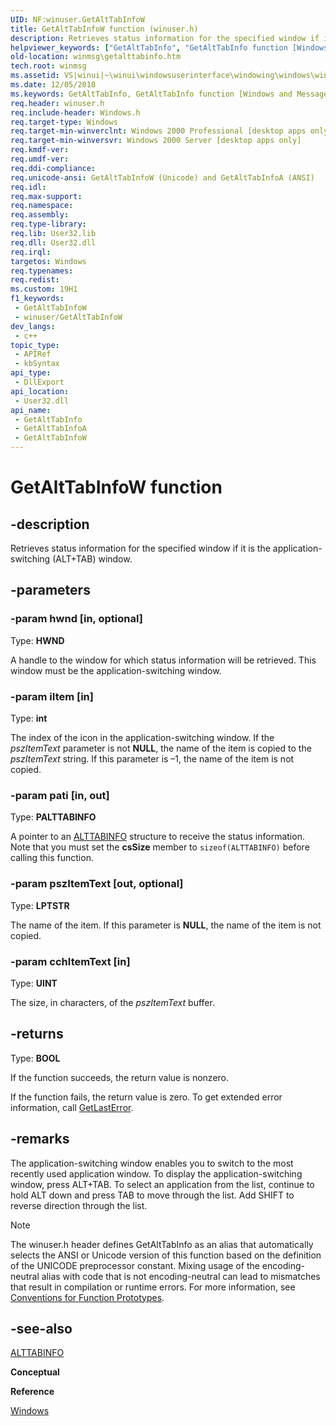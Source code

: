 ```yaml
---
UID: NF:winuser.GetAltTabInfoW
title: GetAltTabInfoW function (winuser.h)
description: Retrieves status information for the specified window if it is the application-switching (ALT+TAB) window. (Unicode)
helpviewer_keywords: ["GetAltTabInfo", "GetAltTabInfo function [Windows and Messages]", "GetAltTabInfoW", "_win32_GetAltTabInfo", "_win32_getalttabinfo_cpp", "winmsg.getalttabinfo", "winui._win32_getalttabinfo", "winuser/GetAltTabInfo", "winuser/GetAltTabInfoW"]
old-location: winmsg\getalttabinfo.htm
tech.root: winmsg
ms.assetid: VS|winui|~\winui\windowsuserinterface\windowing\windows\windowreference\windowfunctions\getalttabinfo.htm
ms.date: 12/05/2018
ms.keywords: GetAltTabInfo, GetAltTabInfo function [Windows and Messages], GetAltTabInfoA, GetAltTabInfoW, _win32_GetAltTabInfo, _win32_getalttabinfo_cpp, winmsg.getalttabinfo, winui._win32_getalttabinfo, winuser/GetAltTabInfo, winuser/GetAltTabInfoA, winuser/GetAltTabInfoW
req.header: winuser.h
req.include-header: Windows.h
req.target-type: Windows
req.target-min-winverclnt: Windows 2000 Professional [desktop apps only]
req.target-min-winversvr: Windows 2000 Server [desktop apps only]
req.kmdf-ver: 
req.umdf-ver: 
req.ddi-compliance: 
req.unicode-ansi: GetAltTabInfoW (Unicode) and GetAltTabInfoA (ANSI)
req.idl: 
req.max-support: 
req.namespace: 
req.assembly: 
req.type-library: 
req.lib: User32.lib
req.dll: User32.dll
req.irql: 
targetos: Windows
req.typenames: 
req.redist: 
ms.custom: 19H1
f1_keywords:
 - GetAltTabInfoW
 - winuser/GetAltTabInfoW
dev_langs:
 - c++
topic_type:
 - APIRef
 - kbSyntax
api_type:
 - DllExport
api_location:
 - User32.dll
api_name:
 - GetAltTabInfo
 - GetAltTabInfoA
 - GetAltTabInfoW
---
```


# GetAltTabInfoW function


## -description

Retrieves status information for the specified window if it is the application-switching (ALT+TAB) window.

## -parameters

### -param hwnd [in, optional]

Type: <b>HWND</b>

A handle to the window for which status information will be retrieved. This window must be the application-switching window.

### -param iItem [in]

Type: <b>int</b>

The index of the icon in the application-switching window. If the <i>pszItemText</i> parameter is not <b>NULL</b>, the name of the item is copied to the <i>pszItemText</i> string. If this parameter is –1, the name of the item is not copied.

### -param pati [in, out]

Type: <b>PALTTABINFO</b>

A pointer to an <a href="/windows/desktop/api/winuser/ns-winuser-alttabinfo">ALTTABINFO</a> structure to receive the status information. Note that you must set the <b>csSize</b> member to <code>sizeof(ALTTABINFO)</code> before calling this function.

### -param pszItemText [out, optional]

Type: <b>LPTSTR</b>

The name of the item. If this parameter is <b>NULL</b>, the name of the item is not copied.

### -param cchItemText [in]

Type: <b>UINT</b>

The size, in characters, of the <i>pszItemText</i> buffer.

## -returns

Type: <b>BOOL</b>

If the function succeeds, the return value is nonzero. 

If the function fails, the return value is zero. To get extended error information, call <a href="/windows/desktop/api/errhandlingapi/nf-errhandlingapi-getlasterror">GetLastError</a>.

## -remarks

The application-switching window enables you to switch to the most recently used application window. To display the application-switching window, press ALT+TAB. To select an application from the list, continue to hold ALT down and press TAB to move through the list. Add SHIFT to reverse direction through the list.





> [!NOTE]
> The winuser.h header defines GetAltTabInfo as an alias that automatically selects the ANSI or Unicode version of this function based on the definition of the UNICODE preprocessor constant. Mixing usage of the encoding-neutral alias with code that is not encoding-neutral can lead to mismatches that result in compilation or runtime errors. For more information, see [Conventions for Function Prototypes](/windows/win32/intl/conventions-for-function-prototypes).

## -see-also

<a href="/windows/desktop/api/winuser/ns-winuser-alttabinfo">ALTTABINFO</a>



<b>Conceptual</b>



<b>Reference</b>



<a href="/windows/desktop/winmsg/windows">Windows</a>
